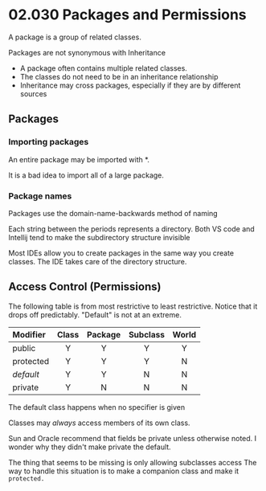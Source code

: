 # 02.030 Packages and Permissions

A package is a group of related classes. 

Packages are not synonymous with Inheritance

* A package often contains multiple related classes.
* The classes do not need to be in an inheritance relationship
* Inheritance may cross packages, especially if they are by different sources
## Packages
### Importing packages

An entire package may be imported with *.

It is a bad idea to import all of a large package.

### Package names

Packages use the domain-name-backwards method of naming

Each string between the periods represents a directory.  Both VS code and Intellij tend to make the subdirectory structure invisible

Most IDEs allow you to create packages in the same way you create classes.  The IDE takes care of the directory structure.

## Access Control (Permissions)

The following table is from most restrictive to least restrictive.  Notice that it drops off predictably.  "Default" is not at an extreme.

Modifier|Class|Package|Subclass|World
:---|:---:|:---:|:---:|:---:
public|Y|Y|Y|Y
protected|Y|Y|Y|N
*default*|Y|Y|N|N
private|Y|N|N|N

The default class happens when no specifier is given

Classes may *always* access members of its own class.

Sun and Oracle recommend that fields be private unless otherwise noted.  I wonder why they didn't make private the default.

The thing that seems to be missing is only allowing subclasses access  The way to handle this situation is to make a companion class and make it `protected.`